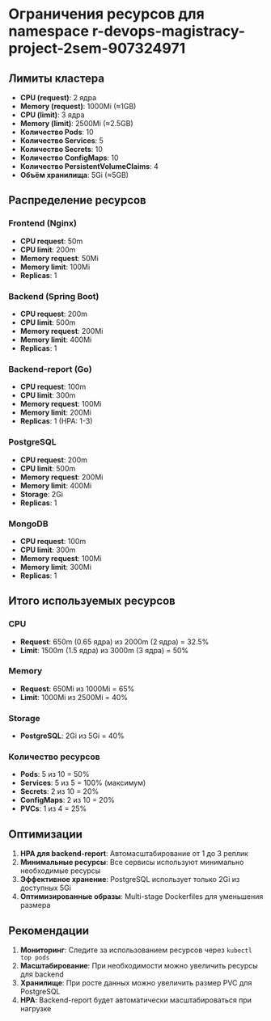 # Ограничения ресурсов для namespace r-devops-magistracy-project-2sem-907324971

## Лимиты кластера
- **CPU (request)**: 2 ядра
- **Memory (request)**: 1000Mi (≈1GB)
- **CPU (limit)**: 3 ядра
- **Memory (limit)**: 2500Mi (≈2.5GB)
- **Количество Pods**: 10
- **Количество Services**: 5
- **Количество Secrets**: 10
- **Количество ConfigMaps**: 10
- **Количество PersistentVolumeClaims**: 4
- **Объём хранилища**: 5Gi (≈5GB)

## Распределение ресурсов

### Frontend (Nginx)
- **CPU request**: 50m
- **CPU limit**: 200m
- **Memory request**: 50Mi
- **Memory limit**: 100Mi
- **Replicas**: 1

### Backend (Spring Boot)
- **CPU request**: 200m
- **CPU limit**: 500m
- **Memory request**: 200Mi
- **Memory limit**: 400Mi
- **Replicas**: 1

### Backend-report (Go)
- **CPU request**: 100m
- **CPU limit**: 300m
- **Memory request**: 100Mi
- **Memory limit**: 200Mi
- **Replicas**: 1 (HPA: 1-3)

### PostgreSQL
- **CPU request**: 200m
- **CPU limit**: 500m
- **Memory request**: 200Mi
- **Memory limit**: 400Mi
- **Storage**: 2Gi
- **Replicas**: 1

### MongoDB
- **CPU request**: 100m
- **CPU limit**: 300m
- **Memory request**: 100Mi
- **Memory limit**: 300Mi
- **Replicas**: 1

## Итого используемых ресурсов

### CPU
- **Request**: 650m (0.65 ядра) из 2000m (2 ядра) = 32.5%
- **Limit**: 1500m (1.5 ядра) из 3000m (3 ядра) = 50%

### Memory
- **Request**: 650Mi из 1000Mi = 65%
- **Limit**: 1000Mi из 2500Mi = 40%

### Storage
- **PostgreSQL**: 2Gi из 5Gi = 40%

### Количество ресурсов
- **Pods**: 5 из 10 = 50%
- **Services**: 5 из 5 = 100% (максимум)
- **Secrets**: 2 из 10 = 20%
- **ConfigMaps**: 2 из 10 = 20%
- **PVCs**: 1 из 4 = 25%

## Оптимизации

1. **HPA для backend-report**: Автомасштабирование от 1 до 3 реплик
2. **Минимальные ресурсы**: Все сервисы используют минимально необходимые ресурсы
3. **Эффективное хранение**: PostgreSQL использует только 2Gi из доступных 5Gi
4. **Оптимизированные образы**: Multi-stage Dockerfiles для уменьшения размера

## Рекомендации

1. **Мониторинг**: Следите за использованием ресурсов через `kubectl top pods`
2. **Масштабирование**: При необходимости можно увеличить ресурсы для backend
3. **Хранилище**: При росте данных можно увеличить размер PVC для PostgreSQL
4. **HPA**: Backend-report будет автоматически масштабироваться при нагрузке
